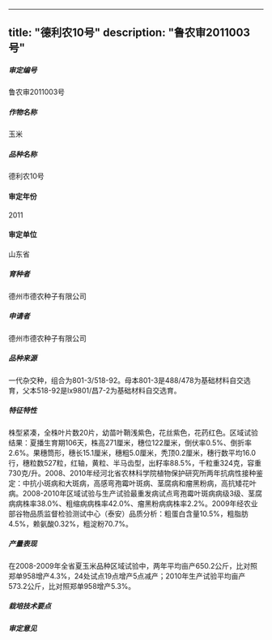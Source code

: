 
---
title: "德利农10号"
description: "鲁农审2011003号"
---
##### 审定编号 
鲁农审2011003号

##### 作物名称
玉米

##### 品种名称
德利农10号

#### 审定年份
2011	

#### 审定单位
山东省

##### 育种者
德州市德农种子有限公司

##### 申请者
德州市德农种子有限公司

##### 品种来源
一代杂交种，组合为801-3/518-92。母本801-3是488/478为基础材料自交选育，父本518-92是lx9801/昌7-2为基础材料自交选育。

##### 特征特性
株型紧凑，全株叶片数20片，幼苗叶鞘浅紫色，花丝紫色，花药红色。区域试验结果：夏播生育期106天，株高271厘米，穗位122厘米，倒伏率0.5%、倒折率2.6%。果穗筒形，穗长15.1厘米，穗粗5.0厘米，秃顶0.2厘米，穗行数平均16.0行，穗粒数527粒，红轴，黄粒、半马齿型，出籽率88.5%，千粒重324克，容重730克/升。2008、2010年经河北省农林科学院植物保护研究所两年抗病性接种鉴定：中抗小斑病和大斑病，高感弯孢霉叶斑病、茎腐病和瘤黑粉病，高抗矮花叶病。2008-2010年区域试验与生产试验最重发病试点弯孢霉叶斑病病级3级、茎腐病病株率38.0%、粗缩病病株率42.0%、瘤黑粉病病株率2.2%。2009年经农业部谷物品质监督检验测试中心（泰安）品质分析：粗蛋白含量10.5%，粗脂肪4.5%，赖氨酸0.32%，粗淀粉70.7%。

##### 产量表现
在2008-2009年全省夏玉米品种区域试验中，两年平均亩产650.2公斤，比对照郑单958增产4.3%，24处试点19点增产5点减产；2010年生产试验平均亩产573.2公斤，比对照郑单958增产5.3%。

##### 栽培技术要点


##### 审定意见



